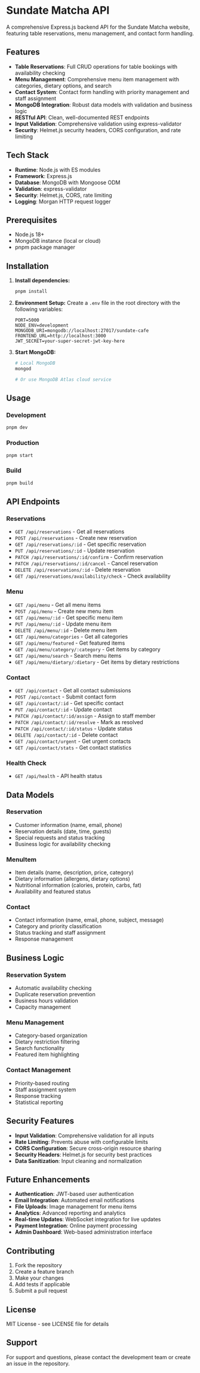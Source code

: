 # Sundate Matcha API

A comprehensive Express.js backend API for the Sundate Matcha website, featuring table reservations, menu management, and contact form handling.

## Features

- **Table Reservations**: Full CRUD operations for table bookings with availability checking
- **Menu Management**: Comprehensive menu item management with categories, dietary options, and search
- **Contact System**: Contact form handling with priority management and staff assignment
- **MongoDB Integration**: Robust data models with validation and business logic
- **RESTful API**: Clean, well-documented REST endpoints
- **Input Validation**: Comprehensive validation using express-validator
- **Security**: Helmet.js security headers, CORS configuration, and rate limiting

## Tech Stack

- **Runtime**: Node.js with ES modules
- **Framework**: Express.js
- **Database**: MongoDB with Mongoose ODM
- **Validation**: express-validator
- **Security**: Helmet.js, CORS, rate limiting
- **Logging**: Morgan HTTP request logger

## Prerequisites

- Node.js 18+ 
- MongoDB instance (local or cloud)
- pnpm package manager

## Installation

1. **Install dependencies:**
   ```bash
   pnpm install
   ```

2. **Environment Setup:**
   Create a `.env` file in the root directory with the following variables:
   ```env
   PORT=5000
   NODE_ENV=development
   MONGODB_URI=mongodb://localhost:27017/sundate-cafe
   FRONTEND_URL=http://localhost:3000
   JWT_SECRET=your-super-secret-jwt-key-here
   ```

3. **Start MongoDB:**
   ```bash
   # Local MongoDB
   mongod
   
   # Or use MongoDB Atlas cloud service
   ```

## Usage

### Development
```bash
pnpm dev
```

### Production
```bash
pnpm start
```

### Build
```bash
pnpm build
```

## API Endpoints

### Reservations
- `GET /api/reservations` - Get all reservations
- `POST /api/reservations` - Create new reservation
- `GET /api/reservations/:id` - Get specific reservation
- `PUT /api/reservations/:id` - Update reservation
- `PATCH /api/reservations/:id/confirm` - Confirm reservation
- `PATCH /api/reservations/:id/cancel` - Cancel reservation
- `DELETE /api/reservations/:id` - Delete reservation
- `GET /api/reservations/availability/check` - Check availability

### Menu
- `GET /api/menu` - Get all menu items
- `POST /api/menu` - Create new menu item
- `GET /api/menu/:id` - Get specific menu item
- `PUT /api/menu/:id` - Update menu item
- `DELETE /api/menu/:id` - Delete menu item
- `GET /api/menu/categories` - Get all categories
- `GET /api/menu/featured` - Get featured items
- `GET /api/menu/category/:category` - Get items by category
- `GET /api/menu/search` - Search menu items
- `GET /api/menu/dietary/:dietary` - Get items by dietary restrictions

### Contact
- `GET /api/contact` - Get all contact submissions
- `POST /api/contact` - Submit contact form
- `GET /api/contact/:id` - Get specific contact
- `PUT /api/contact/:id` - Update contact
- `PATCH /api/contact/:id/assign` - Assign to staff member
- `PATCH /api/contact/:id/resolve` - Mark as resolved
- `PATCH /api/contact/:id/status` - Update status
- `DELETE /api/contact/:id` - Delete contact
- `GET /api/contact/urgent` - Get urgent contacts
- `GET /api/contact/stats` - Get contact statistics

### Health Check
- `GET /api/health` - API health status

## Data Models

### Reservation
- Customer information (name, email, phone)
- Reservation details (date, time, guests)
- Special requests and status tracking
- Business logic for availability checking

### MenuItem
- Item details (name, description, price, category)
- Dietary information (allergens, dietary options)
- Nutritional information (calories, protein, carbs, fat)
- Availability and featured status

### Contact
- Contact information (name, email, phone, subject, message)
- Category and priority classification
- Status tracking and staff assignment
- Response management

## Business Logic

### Reservation System
- Automatic availability checking
- Duplicate reservation prevention
- Business hours validation
- Capacity management

### Menu Management
- Category-based organization
- Dietary restriction filtering
- Search functionality
- Featured item highlighting

### Contact Management
- Priority-based routing
- Staff assignment system
- Response tracking
- Statistical reporting

## Security Features

- **Input Validation**: Comprehensive validation for all inputs
- **Rate Limiting**: Prevents abuse with configurable limits
- **CORS Configuration**: Secure cross-origin resource sharing
- **Security Headers**: Helmet.js for security best practices
- **Data Sanitization**: Input cleaning and normalization

## Future Enhancements

- **Authentication**: JWT-based user authentication
- **Email Integration**: Automated email notifications
- **File Uploads**: Image management for menu items
- **Analytics**: Advanced reporting and analytics
- **Real-time Updates**: WebSocket integration for live updates
- **Payment Integration**: Online payment processing
- **Admin Dashboard**: Web-based administration interface

## Contributing

1. Fork the repository
2. Create a feature branch
3. Make your changes
4. Add tests if applicable
5. Submit a pull request

## License

MIT License - see LICENSE file for details

## Support

For support and questions, please contact the development team or create an issue in the repository.
